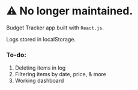 # :warning: No longer maintained.

Budget Tracker app built with `React.js`.

Logs stored in localStorage.

### To-do:

1. Deleting items in log
2. Filtering items by date, price, & more
3. Working dashboard
